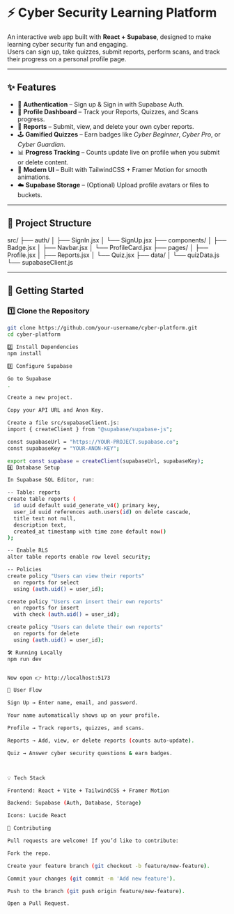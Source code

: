 # ⚡ Cyber Security Learning Platform  

An interactive web app built with **React + Supabase**, designed to make learning cyber security fun and engaging.  
Users can sign up, take quizzes, submit reports, perform scans, and track their progress on a personal profile page.  

---

## ✨ Features  

- 🔐 **Authentication** – Sign up & Sign in with Supabase Auth.  
- 👤 **Profile Dashboard** – Track your Reports, Quizzes, and Scans progress.  
- 📝 **Reports** – Submit, view, and delete your own cyber reports.  
- 🕹 **Gamified Quizzes** – Earn badges like *Cyber Beginner*, *Cyber Pro*, or *Cyber Guardian*.  
- 📊 **Progress Tracking** – Counts update live on profile when you submit or delete content.  
- 🎨 **Modern UI** – Built with TailwindCSS + Framer Motion for smooth animations.  
- ☁️ **Supabase Storage** – (Optional) Upload profile avatars or files to buckets.  

---

## 📂 Project Structure  

src/
├── auth/
│ ├── SignIn.jsx
│ └── SignUp.jsx
├── components/
│ ├── Badge.jsx
│ ├── Navbar.jsx
│ └── ProfileCard.jsx
├── pages/
│ ├── Profile.jsx
│ ├── Reports.jsx
│ └── Quiz.jsx
├── data/
│ └── quizData.js
└── supabaseClient.js

---

## 🚀 Getting Started  

### 1️⃣ Clone the Repository  
```bash
git clone https://github.com/your-username/cyber-platform.git
cd cyber-platform

2️⃣ Install Dependencies
npm install

3️⃣ Configure Supabase

Go to Supabase
.

Create a new project.

Copy your API URL and Anon Key.

Create a file src/supabaseClient.js:
import { createClient } from "@supabase/supabase-js";

const supabaseUrl = "https://YOUR-PROJECT.supabase.co";
const supabaseKey = "YOUR-ANON-KEY";

export const supabase = createClient(supabaseUrl, supabaseKey);
4️⃣ Database Setup

In Supabase SQL Editor, run:

-- Table: reports
create table reports (
  id uuid default uuid_generate_v4() primary key,
  user_id uuid references auth.users(id) on delete cascade,
  title text not null,
  description text,
  created_at timestamp with time zone default now()
);

-- Enable RLS
alter table reports enable row level security;

-- Policies
create policy "Users can view their reports"
  on reports for select
  using (auth.uid() = user_id);

create policy "Users can insert their own reports"
  on reports for insert
  with check (auth.uid() = user_id);

create policy "Users can delete their own reports"
  on reports for delete
  using (auth.uid() = user_id);

🛠️ Running Locally
npm run dev


Now open 👉 http://localhost:5173

🌟 User Flow

Sign Up → Enter name, email, and password.

Your name automatically shows up on your profile.

Profile → Track reports, quizzes, and scans.

Reports → Add, view, or delete reports (counts auto-update).

Quiz → Answer cyber security questions & earn badges.



💡 Tech Stack

Frontend: React + Vite + TailwindCSS + Framer Motion

Backend: Supabase (Auth, Database, Storage)

Icons: Lucide React

🤝 Contributing

Pull requests are welcome! If you’d like to contribute:

Fork the repo.

Create your feature branch (git checkout -b feature/new-feature).

Commit your changes (git commit -m 'Add new feature').

Push to the branch (git push origin feature/new-feature).

Open a Pull Request.

